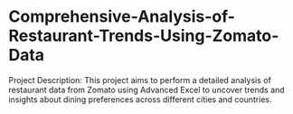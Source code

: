 # Comprehensive-Analysis-of-Restaurant-Trends-Using-Zomato-Data

Project Description:
This project aims to perform a detailed analysis of restaurant data from Zomato using Advanced Excel to uncover trends and insights about dining preferences across different cities and countries.
